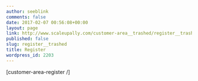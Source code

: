 ```yaml
---
author: seeblink
comments: false
date: 2017-02-07 00:56:08+00:00
layout: page
link: http://www.scaleupally.com/customer-area__trashed/register__trashed/
published: false
slug: register__trashed
title: Register
wordpress_id: 2203
---
```


[customer-area-register /]
